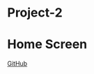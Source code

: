 # Project-2
# Home Screen
[GitHub](file:///C:/Users/MAHAVEER/Desktop/WDB2/1-html,css,js%20project/Project-2/Project_2.html)

